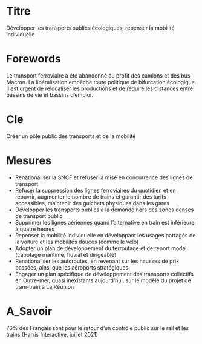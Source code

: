 # Titre
Développer les transports publics écologiques, repenser la mobilité individuelle

# Forewords
Le transport ferroviaire a été abandonné au profit des camions et des bus Macron. La libéralisation empêche toute politique de bifurcation écologique. Il est urgent de relocaliser les productions et de réduire les distances entre bassins de vie et bassins d’emploi.

# Cle
Créer un pôle public des transports et de la mobilité

# Mesures
* Renationaliser la SNCF et refuser la mise en concurrence des lignes de transport
* Refuser la suppression des lignes ferroviaires du quotidien et en réouvrir, augmenter le nombre de trains et garantir des tarifs accessibles, maintenir des guichets physiques dans les gares
* Développer les transports publics à la demande hors des zones denses de transport public
* Supprimer les lignes aériennes quand l’alternative en train est inférieure à quatre heures
* Repenser la mobilité individuelle en développant les usages partagés de la voiture et les mobilités douces (comme le vélo)
* Adopter un plan de développement du ferroutage et de report modal (cabotage maritime, fluvial et dirigeable)
* Renationaliser les autoroutes, en revenant sur les hausses de prix passées, ainsi que les aéroports stratégiques
* Engager un plan spécifique de développement des transports collectifs en Outre-mer, quasi inexistants aujourd’hui, sur le modèle du projet de tram-train à La Réunion

# A_Savoir
76% des Français sont pour le retour d’un contrôle public sur le rail et les trains (Harris Interactive, juillet 2021)